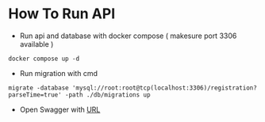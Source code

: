 # How To Run API

* Run api and database with docker compose ( makesure port 3306 available )
```
docker compose up -d
```

* Run migration with cmd
```
migrate -database 'mysql://root:root@tcp(localhost:3306)/registration?parseTime=true' -path ./db/migrations up
```


* Open Swagger with [URL](http://localhost:8080/swagger/index.html)
